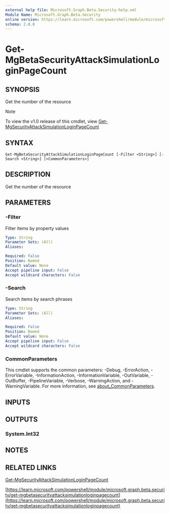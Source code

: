 ```yaml
---
external help file: Microsoft.Graph.Beta.Security-help.xml
Module Name: Microsoft.Graph.Beta.Security
online version: https://learn.microsoft.com/powershell/module/microsoft.graph.beta.security/get-mgbetasecurityattacksimulationloginpagecount
schema: 2.0.0
---
```


# Get-MgBetaSecurityAttackSimulationLoginPageCount

## SYNOPSIS
Get the number of the resource

> [!NOTE]
> To view the v1.0 release of this cmdlet, view [Get-MgSecurityAttackSimulationLoginPageCount](/powershell/module/Microsoft.Graph.Security/Get-MgSecurityAttackSimulationLoginPageCount?view=graph-powershell-1.0)

## SYNTAX

```
Get-MgBetaSecurityAttackSimulationLoginPageCount [-Filter <String>] [-Search <String>] [<CommonParameters>]
```

## DESCRIPTION
Get the number of the resource

## PARAMETERS

### -Filter
Filter items by property values

```yaml
Type: String
Parameter Sets: (All)
Aliases:

Required: False
Position: Named
Default value: None
Accept pipeline input: False
Accept wildcard characters: False
```

### -Search
Search items by search phrases

```yaml
Type: String
Parameter Sets: (All)
Aliases:

Required: False
Position: Named
Default value: None
Accept pipeline input: False
Accept wildcard characters: False
```

### CommonParameters
This cmdlet supports the common parameters: -Debug, -ErrorAction, -ErrorVariable, -InformationAction, -InformationVariable, -OutVariable, -OutBuffer, -PipelineVariable, -Verbose, -WarningAction, and -WarningVariable. For more information, see [about_CommonParameters](http://go.microsoft.com/fwlink/?LinkID=113216).

## INPUTS

## OUTPUTS

### System.Int32
## NOTES

## RELATED LINKS
[Get-MgSecurityAttackSimulationLoginPageCount](/powershell/module/Microsoft.Graph.Security/Get-MgSecurityAttackSimulationLoginPageCount?view=graph-powershell-1.0)

[https://learn.microsoft.com/powershell/module/microsoft.graph.beta.security/get-mgbetasecurityattacksimulationloginpagecount](https://learn.microsoft.com/powershell/module/microsoft.graph.beta.security/get-mgbetasecurityattacksimulationloginpagecount)


